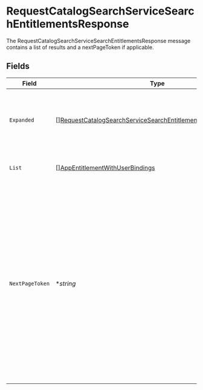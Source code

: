 # RequestCatalogSearchServiceSearchEntitlementsResponse

The RequestCatalogSearchServiceSearchEntitlementsResponse message contains a list of results and a nextPageToken if applicable.


## Fields

| Field                                                                                                                                                                                                                                                                                                                                            | Type                                                                                                                                                                                                                                                                                                                                             | Required                                                                                                                                                                                                                                                                                                                                         | Description                                                                                                                                                                                                                                                                                                                                      |
| ------------------------------------------------------------------------------------------------------------------------------------------------------------------------------------------------------------------------------------------------------------------------------------------------------------------------------------------------ | ------------------------------------------------------------------------------------------------------------------------------------------------------------------------------------------------------------------------------------------------------------------------------------------------------------------------------------------------ | ------------------------------------------------------------------------------------------------------------------------------------------------------------------------------------------------------------------------------------------------------------------------------------------------------------------------------------------------ | ------------------------------------------------------------------------------------------------------------------------------------------------------------------------------------------------------------------------------------------------------------------------------------------------------------------------------------------------ |
| `Expanded`                                                                                                                                                                                                                                                                                                                                       | [][RequestCatalogSearchServiceSearchEntitlementsResponseExpanded](../../models/shared/requestcatalogsearchservicesearchentitlementsresponseexpanded.md)                                                                                                                                                                                          | :heavy_minus_sign:                                                                                                                                                                                                                                                                                                                               | The list of results containing up to X results, where X is the page size defined in the request.                                                                                                                                                                                                                                                 |
| `List`                                                                                                                                                                                                                                                                                                                                           | [][AppEntitlementWithUserBindings](../../models/shared/appentitlementwithuserbindings.md)                                                                                                                                                                                                                                                        | :heavy_minus_sign:                                                                                                                                                                                                                                                                                                                               | List of serialized related objects.                                                                                                                                                                                                                                                                                                              |
| `NextPageToken`                                                                                                                                                                                                                                                                                                                                  | **string*                                                                                                                                                                                                                                                                                                                                        | :heavy_minus_sign:                                                                                                                                                                                                                                                                                                                               | The nextPageToken is shown for the next page if the number of results is larger than the max page size.<br/> The server returns one page of results and the nextPageToken until all results are retreived.<br/> To retrieve the next page, use the same request and append a pageToken field with the value of nextPageToken shown on the previous page. |